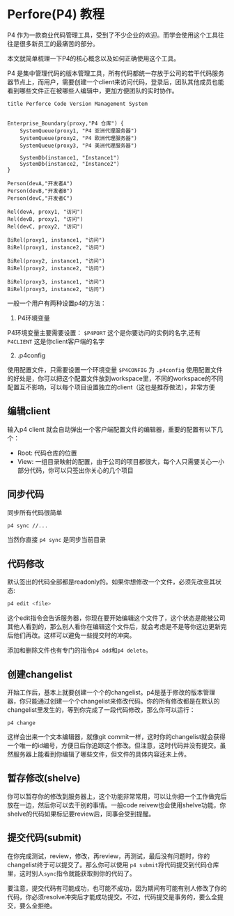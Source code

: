 Perfore(P4) 教程
=================

P4 作为一款商业代码管理工具，受到了不少企业的欢迎。而学会使用这个工具往往是很多新员工的最痛苦的部分。

本文就简单梳理一下P4的核心概念以及如何正确使用这个工具。

P4 是集中管理代码的版本管理工具，所有代码都统一存放于公司的若干代码服务器节点上，而用户，需要创建一个client来访问代码，登录后，团队其他成员也能看到哪些文件正在被哪些人编辑中，更加方便团队的实时协作。


```c4c
title Perforce Code Version Management System


Enterprise_Boundary(proxy,"P4 仓库") {
    SystemQueue(proxy1, "P4 亚洲代理服务器")
    SystemQueue(proxy2, "P4 欧洲代理服务器")
    SystemQueue(proxy3, "P4 美洲代理服务器")

    SystemDb(instance1, "Instance1")
    SystemDb(instance2, "Instance2")
}

Person(devA,"开发者A")
Person(devB,"开发者B")
Person(devC,"开发者C")

Rel(devA, proxy1, "访问")
Rel(devB, proxy1, "访问")
Rel(devC, proxy2, "访问")

BiRel(proxy1, instance1, "访问")
BiRel(proxy1, instance2, "访问")

BiRel(proxy2, instance1, "访问")
BiRel(proxy2, instance2, "访问")

BiRel(proxy3, instance1, "访问")
BiRel(proxy3, instance2, "访问")
```


一般一个用户有两种设置p4的方法：

1. P4环境变量

P4环境变量主要需要设置： `$P4PORT` 这个是你要访问的实例的名字,还有 `P4CLIENT` 这是你client客户端的名字

2. .p4config

使用配置文件，只需要设置一个环境变量 `$P4CONFIG` 为 `.p4config`
使用配置文件的好处是，你可以把这个配置文件放到workspace里，不同的workspace的不同配置互不影响，可以每个项目设置独立的client（这也是推荐做法），非常方便

## 编辑client

输入p4 client 就会自动弹出一个客户端配置文件的编辑器，重要的配置有以下几个：

- Root:  代码仓库的位置
- View:  一组目录映射的配置，由于公司的项目都很大，每个人只需要关心一小部分代码，你可以只签出你关心的几个项目
         


## 同步代码

同步所有代码很简单

```sh
p4 sync //...
```

当然你直接 `p4 sync` 是同步当前目录


## 代码修改

默认签出的代码全部都是readonly的。如果你想修改一个文件，必须先改变其状态:

```sh
p4 edit <file>
```
这个edit指令会告诉服务器，你现在要开始编辑这个文件了，这个状态是能被公司其他人看到的，那么别人看你在编辑这个文件后，就会考虑是不是等你这边更新完后他们再改。这样可以避免一些提交时的冲突。

添加和删除文件也有专门的指令`p4 add`和`p4 delete`。


## 创建changelist

开始工作后，基本上就要创建一个个的changelist。p4是基于修改的版本管理器，你只能通过创建一个个changelist来修改代码。你的所有修改都是在默认的changelist里发生的，等到你完成了一段代码修改，那么你可以运行：

`p4 change` 

这样会出来一个文本编辑器，就像git commit一样，这时你的changelist就会获得一个唯一的id编号，方便日后你追踪这个修改。但注意，这时代码并没有提交。虽然服务器上能看到你编辑了哪些文件，但文件的具体内容还未上传。

## 暂存修改(shelve)

你可以暂存你的修改到服务器上，这个功能非常常用，可以让你把一个工作做完后放在一边，然后你可以去干别的事情。一般code reivew也会使用shelve功能，你shelve的代码如果标记要review后，同事会受到提醒。

## 提交代码(submit)

在你完成测试，review，修改，再review，再测试，最后没有问题时，你的changelist终于可以提交了。那么你可以使用 `p4 submit`将代码提交到代码仓库里，这时别人`sync`指令就能获取到你的代码了。

要注意，提交代码有可能成功，也可能不成功，因为期间有可能有别人修改了你的代码，你必须resolve冲突后才能成功提交。不过，代码提交是事务的，要么全提交，要么全拒绝。